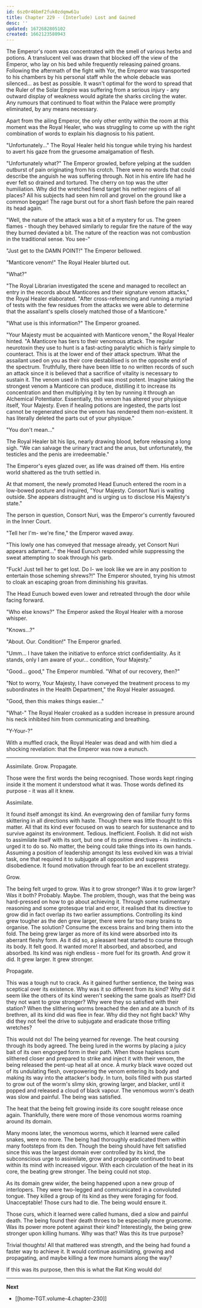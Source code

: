 ```yaml
---
id: 6sz0r46bmf2fuk0zdqmw61u
title: Chapter 229 - (Interlude) Lost and Gained
desc: ''
updated: 1672682805102
created: 1662123580943
---
```


The Emperor's room was concentrated with the smell of various herbs and potions. A translucent veil was drawn that blocked off the view of the Emperor, who lay on his bed while frequently releasing pained groans. Following the aftermath of the fight with Yor, the Emperor was transported to his chambers by his personal staff while the whole debacle was silenced... as best as possible. It wasn't optimal for the word to spread that the Ruler of the Solar Empire was suffering from a serious injury - any outward display of weakness would agitate the sharks circling the water. Any rumours that continued to float within the Palace were promptly eliminated, by any means necessary.

Apart from the ailing Emperor, the only other entity within the room at this moment was the Royal Healer, who was struggling to come up with the right combination of words to explain his diagnosis to his patient.

"Unfortunately..." The Royal Healer held his tongue while trying his hardest to avert his gaze from the gruesome amalgamation of flesh.

"Unfortunately what?" The Emperor growled, before yelping at the sudden outburst of pain originating from his crotch. There were no words that could describe the anguish he was suffering through. Not in his entire life had he ever felt so drained and tortured. The cherry on top was the utter humiliation. Why did the wretched fiend target his nether regions of all places? All his subjects had seen him roll and grovel on the ground like a common beggar! The rage burst out for a short flash before the pain reared its head again.

"Well, the nature of the attack was a bit of a mystery for us. The green flames - though they behaved similarly to regular fire the nature of the way they burned deviated a bit. The nature of the reaction was not combustion in the traditional sense. You see-"

"Just get to the DAMN POINT!" The Emperor bellowed.

"Manticore venom!" The Royal Healer blurted out.

"What?"

"The Royal Librarian investigated the scene and managed to recollect an entry in the records about Manticores and their signature venom attacks," the Royal Healer elaborated. "After cross-referencing and running a myriad of tests with the few residues from the attacks we were able to determine that the assailant's spells closely matched those of a Manticore."

"What use is this information?" The Emperor groaned.

"Your Majesty must be acquainted with Manticore venom," the Royal Healer hinted. "A Manticore has tiers to their venomous attack. The regular neurotoxin they use to hunt is a fast-acting paralytic which is fairly simple to counteract. This is at the lower end of their attack spectrum. What the assailant used on you as their core destabilised is on the opposite end of the spectrum. Truthfully, there have been little to no written records of such an attack since it is believed that a sacrifice of vitality is necessary to sustain it. The venom used in this spell was most potent. Imagine taking the strongest venom a Manticore can produce, distilling it to increase its concentration and then multiplying it by ten by running it through an Alchemical Potentiator. Essentially, this venom has altered your physique itself, Your Majesty. Even if healing potions are ingested, the parts lost cannot be regenerated since the venom has rendered them non-existent. It has literally deleted the parts out of your physique."

"You don't mean..."

The Royal Healer bit his lips, nearly drawing blood, before releasing a long sigh. "We can salvage the urinary tract and the anus, but unfortunately, the testicles and the penis are irredeemable."

The Emperor's eyes glazed over, as life was drained off them. His entire world shattered as the truth settled in.

At that moment, the newly promoted Head Eunuch entered the room in a low-bowed posture and inquired, "Your Majesty. Consort Nuri is waiting outside. She appears distraught and is urging us to disclose His Majesty's state."

The person in question, Consort Nuri, was the Emperor's currently favoured in the Inner Court.

"Tell her I'm- we're fine," the Emperor waved away.

"This lowly one has conveyed that message already, yet Consort Nuri appears adamant..." the Head Eunuch responded while suppressing the sweat attempting to soak through his garb.

"Fuck! Just tell her to get lost. Do I- we look like we are in any position to entertain those scheming shrews?!" The Emperor shouted, trying his utmost to cloak an escaping groan from diminishing his gravitas.

The Head Eunuch bowed even lower and retreated through the door while facing forward.

"Who else knows?" The Emperor asked the Royal Healer with a morose whisper.

"Knows...?"

"About. Our. Condition!" The Emperor gnarled.

"Umm... I have taken the initiative to enforce strict confidentiality. As it stands, only I am aware of your... condition, Your Majesty."

"Good... good," The Emperor mumbled. "What of our recovery, then?"

"Not to worry, Your Majesty, I have conveyed the treatment process to my subordinates in the Health Department," the Royal Healer assuaged.

"Good, then this makes things easier..."

"What-" The Royal Healer croaked as a sudden increase in pressure around his neck inhibited him from communicating and breathing.

"Y-Your-?"

With a muffled crack, the Royal Healer was dead and with him died a shocking revelation: that the Emperor was now a eunuch.

____

Assimilate. Grow. Propagate.

Those were the first words the being recognised. Those words kept ringing inside it the moment it understood what it was. Those words defined its purpose - it was all it knew.

Assimilate.

It found itself amongst its kind. An evergrowing den of familiar furry forms skittering in all directions with haste. Though there was little thought to this matter. All that its kind ever focused on was to search for sustenance and to survive against its environment. Tedious. Inefficient. Foolish. It did not wish to assimilate itself with its sort, but one of its prime directives - its instincts - urged it to do so. No matter, the being could take things into its own hands. Assuming a position of leadership amongst its less evolved kin was a trivial task, one that required it to subjugate all opposition and suppress disobedience. It found motivation through fear to be an excellent strategy.

Grow.

The being felt urged to grow. Was it to grow stronger? Was it to grow larger? Was it both? Probably. Maybe. The problem, though, was that the being was hard-pressed on how to go about achieving it. Through some rudimentary reasoning and some grotesque trial and error, it realised that its directive to grow did in fact overlap its two earlier assumptions. Controlling its kind grew tougher as the den grew larger, there were far too many brains to organise. The solution? Consume the excess brains and bring them into the fold. The being grew larger as more of its kind were absorbed into its aberrant fleshy form. As it did so, a pleasant heat started to course through its body. It felt good. It wanted more! It absorbed, and absorbed, and absorbed. Its kind was nigh endless - more fuel for its growth. And grow it did. It grew larger. It grew stronger.

Propagate.

This was a tough nut to crack. As it gained further sentience, the being was sceptical over its existence. Why was it so different from its kind? Why did it seem like the others of its kind weren't seeking the same goals as itself? Did they not want to grow stronger? Why were they so satisfied with their station? When the slithering worms breached the den and ate a bunch of its brethren, all its kind did was flee in fear. Why did they not fight back? Why did they not feel the drive to subjugate and eradicate those trifling wretches?

This would not do! The being yearned for revenge. The heat coursing through its body agreed. The being lured in the worms by placing a juicy bait of its own engorged form in their path. When those hapless scum slithered closer and prepared to strike and inject it with their venom, the being released the pent-up heat all at once. A murky black wave oozed out of its undulating flesh, overpowering the venom entering its body and making its way into the attacker's body. In turn, boils filled with pus started to grow out of the worm's slimy skin, growing larger, and blacker, until it popped and released a cloud of black vapour. The venomous worm's death was slow and painful. The being was satisfied.

The heat that the being felt growing inside its core sought release once again. Thankfully, there were more of those venomous worms roaming around its domain.

Many moons later, the venomous worms, which it learned were called snakes, were no more. The being had thoroughly eradicated them within many footsteps from its den. Though the being should have felt satisfied since this was the largest domain ever controlled by its kind, the subconscious urge to assimilate, grow and propagate continued to beat within its mind with increased vigour. With each circulation of the heat in its core, the beating grew stronger. The being could not stop.

As its domain grew wider, the being happened upon a new group of interlopers. They were two-legged and communicated in a convoluted tongue. They killed a group of its kind as they were foraging for food. Unacceptable! Those curs had to die. The being would ensure it.

Those curs, which it learned were called humans, died a slow and painful death. The being found their death throes to be especially more gruesome. Was its power more potent against their kind? Interestingly, the being grew stronger upon killing humans. Why was that? Was this its true purpose?

Trivial thoughts! All that mattered was strength, and the being had found a faster way to achieve it. It would continue assimilating, growing and propagating, and maybe killing a few more humans along the way?

If this was its purpose, then this is what the Rat King would do!

____

**Next**
* [[home-TGT.volume-4.chapter-230]]